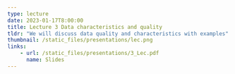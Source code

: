 ```yaml
---
type: lecture
date: 2023-01-17T8:00:00
title: Lecture 3 Data characteristics and quality
tldr: "We will discuss data quality and characteristics with examples"
thumbnail: /static_files/presentations/lec.png
links: 
    - url: /static_files/presentations/3_Lec.pdf
      name: Slides
---
```

<!--
**Suggested Readings:**
- [Python basics (Colab)](https://colab.research.google.com/drive/10V3KX5ob17fopdPYg7rajir0jUtZzg8D?usp=sharing)
- [Numpy (Colab)](https://colab.research.google.com/drive/1Qi-qqLCxw9WFoMAmfc2w_6tNGbRDDoP8?usp=sharing)
- [Scipy (Colab)](https://colab.research.google.com/drive/18e4CJkdYP53P6qVPmsXnuPXCnoTOrU0K?usp=sharing)
- [Matplotlib (Colab)](https://colab.research.google.com/drive/1l5PpKfICGHTMBtTGD-bwYgZpOFuV69a0?usp=sharing)
- [Readings 1](https://www.w3schools.com/python/)
- [Readings 2](https://www.pythontutorial.net/python-basics/)-->
